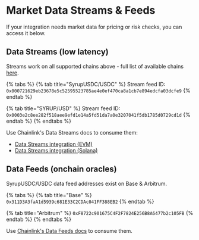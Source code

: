 # Market Data Streams & Feeds

If your integration needs market data for pricing or risk checks, you can access it below.

## **Data Streams (low latency)**

Streams work on all supported chains above - full list of available chains [here](https://docs.chain.link/data-streams/crypto-streams?page=1\&testnetPage=1).

{% tabs %}
{% tab title="SyrupUSDC/USDC" %}
Stream feed ID: `0x000721629eb23678e5c52595523785ae4e0ef470ca8a1cb7e894edcfa03dcfe9`
{% endtab %}

{% tab title="SYRUP/USD" %}
Stream feed ID: `0x0003e2c8ee282f518aee9efd1e14a5fd51da7a0e3207041f5db1785d0729cd1d`
{% endtab %}
{% endtabs %}

Use Chainlink's Data Streams docs to consume them:

* [Data Streams integration (EVM)](https://docs.chain.link/data-streams/tutorials/evm-onchain-report-verification)
* [Data Streams integration (Solana)](https://docs.chain.link/data-streams/tutorials/solana-onchain-report-verification)

## **Data Feeds (onchain oracles)**

SyrupUSDC/USDC data feed addresses exist on Base & Arbitrum.&#x20;

{% tabs %}
{% tab title="Base" %}
`0x311D3A3faA1d5939c681E33C2CDAc041FF388EB2`
{% endtab %}

{% tab title="Arbitrum" %}
`0xF8722c901675C4F2F7824E256B8A6477b2c105FB`
{% endtab %}
{% endtabs %}

Use [Chainlink's Data Feeds docs](https://docs.chain.link/data-feeds/getting-started) to consume them.
